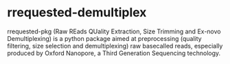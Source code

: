 # rrequested-demultiplex
rrequested-pkg (Raw REads QUality Extraction, Size Trimming and Ex-novo Demultiplexing) is a python package aimed at preprocessing (quality filtering, size selection and demultiplexing) raw basecalled reads, especially produced by Oxford Nanopore, a Third Generation Sequencing technology.
